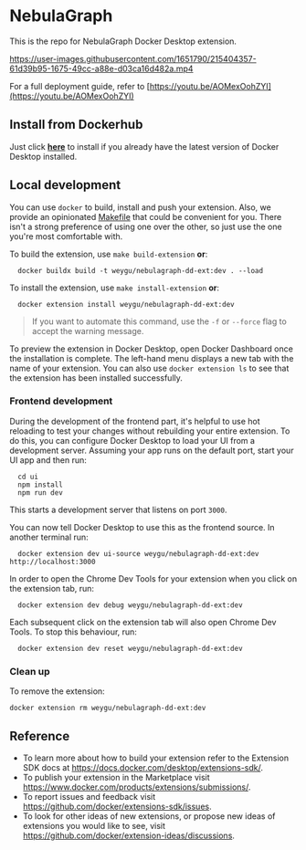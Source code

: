 # NebulaGraph

This is the repo for NebulaGraph Docker Desktop extension.

https://user-images.githubusercontent.com/1651790/215404357-61d39b95-1675-49cc-a88e-d03ca16d482a.mp4

For a full deployment guide, refer to [https://youtu.be/AOMexOohZYI](https://youtu.be/AOMexOohZYI)

## Install from Dockerhub

Just click **[here](https://open.docker.com/extensions/marketplace?extensionId=weygu/nebulagraph-dd-ext&tag=latest)** to install if you already have the latest version of Docker Desktop installed.

## Local development

You can use `docker` to build, install and push your extension. Also, we provide an opinionated [Makefile](Makefile) that could be convenient for you. There isn't a strong preference of using one over the other, so just use the one you're most comfortable with.

To build the extension, use `make build-extension` **or**:

```shell
  docker buildx build -t weygu/nebulagraph-dd-ext:dev . --load
```

To install the extension, use `make install-extension` **or**:

```shell
  docker extension install weygu/nebulagraph-dd-ext:dev
```

> If you want to automate this command, use the `-f` or `--force` flag to accept the warning message.

To preview the extension in Docker Desktop, open Docker Dashboard once the installation is complete. The left-hand menu displays a new tab with the name of your extension. You can also use `docker extension ls` to see that the extension has been installed successfully.

### Frontend development

During the development of the frontend part, it's helpful to use hot reloading to test your changes without rebuilding your entire extension. To do this, you can configure Docker Desktop to load your UI from a development server.
Assuming your app runs on the default port, start your UI app and then run:

```shell
  cd ui
  npm install
  npm run dev
```

This starts a development server that listens on port `3000`.

You can now tell Docker Desktop to use this as the frontend source. In another terminal run:

```shell
  docker extension dev ui-source weygu/nebulagraph-dd-ext:dev http://localhost:3000
```

In order to open the Chrome Dev Tools for your extension when you click on the extension tab, run:

```shell
  docker extension dev debug weygu/nebulagraph-dd-ext:dev
```

Each subsequent click on the extension tab will also open Chrome Dev Tools. To stop this behaviour, run:

```shell
  docker extension dev reset weygu/nebulagraph-dd-ext:dev
```

### Clean up

To remove the extension:

```shell
docker extension rm weygu/nebulagraph-dd-ext:dev
```

## Reference

- To learn more about how to build your extension refer to the Extension SDK docs at https://docs.docker.com/desktop/extensions-sdk/.
- To publish your extension in the Marketplace visit https://www.docker.com/products/extensions/submissions/.
- To report issues and feedback visit https://github.com/docker/extensions-sdk/issues.
- To look for other ideas of new extensions, or propose new ideas of extensions you would like to see, visit https://github.com/docker/extension-ideas/discussions.
